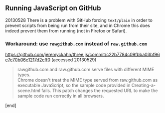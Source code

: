 ## Running JavaScript on GitHub

20130528 There is a problem with GitHub forcing `text/plain` in order to prevent scripts from being run from their site, and in Chrome this does indeed prevent them from running (not in Firefox or Safari). 

### Workaround: use `rawgithub.com` instead of `raw.github.com`

https://github.com/jeremyckahn/three.js/commit/c22b7784c09fbba03bf96e7c70b06e1217d2cff0 (accessed 20130529)

 > rawgithub.com and raw.github.com serve files with different MIME types.  
 > Chrome doesn't treat the MIME type served from raw.github.com as 
 > executable JavaScript, so the sample code provided in Creating-a-scene.html 
 > fails.  This patch changes the requested URL to make the sample code 
 > run correctly in all browsers.

[end]
